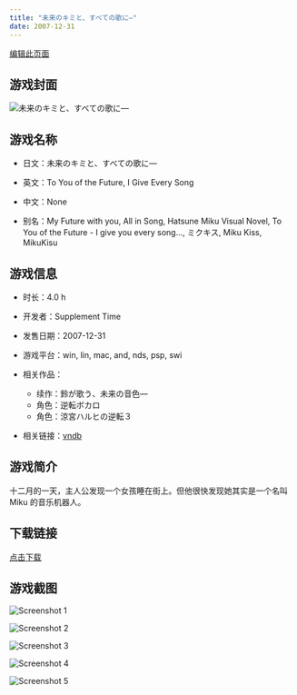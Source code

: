 ```yaml
---
title: "未来のキミと、すべての歌に―"
date: 2007-12-31
---
```

[编辑此页面](https://github.com/ACG-3/ADV3-source/blob/main/source/_posts/%E6%9C%AA%E6%9D%A5%E3%81%AE%E3%82%AD%E3%83%9F%E3%81%A8%E3%80%81%E3%81%99%E3%81%B9%E3%81%A6%E3%81%AE%E6%AD%8C%E3%81%AB%E2%80%95.md)

## 游戏封面

![未来のキミと、すべての歌に―](https%3A//pan.timero.xyz/onedrive/img_lib_001/%E6%9C%AA%E6%9D%A5%E3%81%AE%E3%82%AD%E3%83%9F%E3%81%A8%E3%80%81%E3%81%99%E3%81%B9%E3%81%A6%E3%81%AE%E6%AD%8C%E3%81%AB%E2%80%95_cover.avif)


## 游戏名称

- 日文：未来のキミと、すべての歌に―
- 英文：To You of the Future, I Give Every Song
- 中文：None

- 别名：My Future with you, All in Song, Hatsune Miku Visual Novel, To You of the Future - I give you every song..., ミクキス, Miku Kiss, MikuKisu


## 游戏信息

- 时长：4.0 h
- 开发者：Supplement Time
- 发售日期：2007-12-31
- 游戏平台：win, lin, mac, and, nds, psp, swi
- 相关作品：
   - 续作：鈴が歌う、未来の音色―
   - 角色：逆転ボカロ
   - 角色：涼宮ハルヒの逆転３

- 相关链接：[vndb](https://vndb.org/v1560)


## 游戏简介

十二月的一天，主人公发现一个女孩睡在街上。但他很快发现她其实是一个名叫 Miku 的音乐机器人。


## 下载链接

[点击下载](https://pan.timero.xyz/onedrive/adv_lib_001/%E6%9C%AA%E6%9D%A5%E3%81%AE%E3%82%AD%E3%83%9F%E3%81%A8%E3%80%81%E3%81%99%E3%81%B9%E3%81%A6%E3%81%AE%E6%AD%8C%E3%81%AB%E2%80%95)


## 游戏截图


![Screenshot 1](https%3A//pan.timero.xyz/onedrive/img_lib_001/%E6%9C%AA%E6%9D%A5%E3%81%AE%E3%82%AD%E3%83%9F%E3%81%A8%E3%80%81%E3%81%99%E3%81%B9%E3%81%A6%E3%81%AE%E6%AD%8C%E3%81%AB%E2%80%95_Screenshot_1.avif)

![Screenshot 2](https%3A//pan.timero.xyz/onedrive/img_lib_001/%E6%9C%AA%E6%9D%A5%E3%81%AE%E3%82%AD%E3%83%9F%E3%81%A8%E3%80%81%E3%81%99%E3%81%B9%E3%81%A6%E3%81%AE%E6%AD%8C%E3%81%AB%E2%80%95_Screenshot_2.avif)

![Screenshot 3](https%3A//pan.timero.xyz/onedrive/img_lib_001/%E6%9C%AA%E6%9D%A5%E3%81%AE%E3%82%AD%E3%83%9F%E3%81%A8%E3%80%81%E3%81%99%E3%81%B9%E3%81%A6%E3%81%AE%E6%AD%8C%E3%81%AB%E2%80%95_Screenshot_3.avif)

![Screenshot 4](https%3A//pan.timero.xyz/onedrive/img_lib_001/%E6%9C%AA%E6%9D%A5%E3%81%AE%E3%82%AD%E3%83%9F%E3%81%A8%E3%80%81%E3%81%99%E3%81%B9%E3%81%A6%E3%81%AE%E6%AD%8C%E3%81%AB%E2%80%95_Screenshot_4.avif)

![Screenshot 5](https%3A//pan.timero.xyz/onedrive/img_lib_001/%E6%9C%AA%E6%9D%A5%E3%81%AE%E3%82%AD%E3%83%9F%E3%81%A8%E3%80%81%E3%81%99%E3%81%B9%E3%81%A6%E3%81%AE%E6%AD%8C%E3%81%AB%E2%80%95_Screenshot_5.avif)

